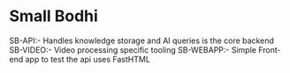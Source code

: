 # Small Bodhi

SB-API:- Handles knowledge storage and AI queries is the core backend
SB-VIDEO:- Video processing specific tooling
SB-WEBAPP:- Simple Front-end app to test the api uses FastHTML

